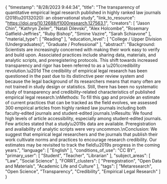 {
    "timestamp": "8/28/2023 9:44:34",
    "title": "The transparency of quantitative empirical legal research published in highly ranked law journals (2018\u20132020): an observational study",
    "link_to_resource": "https://doi.org/10.12688/f1000research.127563.1",
    "creators": [
        "Jason Chin",
        "Kathryn Zeiler",
        "Natali Dilevski",
        "Alex Holcombe",
        "Rosemary Gatfield-Jeffries",
        "Ruby Bishop",
        "Simine Vazire",
        "Sarah Schiavone"
    ],
    "material_type": [
        "Reading"
    ],
    "education_level": [
        "College / Upper Division (Undergraduates)",
        "Graduate / Professional"
    ],
    "abstract": "Background: Scientists are increasingly concerned with making their work easy to verify and build upon. Associated practices include sharing data, materials, and analytic scripts, and preregistering protocols. This shift towards increased transparency and rigor has been referred to as a \u201ccredibility revolution.\u201d The credibility of empirical legal research has been questioned in the past due to its distinctive peer review system and because the legal background of its researchers means that many often are not trained in study design or statistics. Still, there has been no systematic study of transparency and credibility-related characteristics of published empirical legal research.\nMethods: To fill this gap and provide an estimate of current practices that can be tracked as the field evolves, we assessed 300 empirical articles from highly ranked law journals including both faculty-edited journals and student-edited journals.\nResults: We found high levels of article accessibility, especially among student-edited journals. Few articles stated that a study\u2019s data are available. Preregistration and availability of analytic scripts were very uncommon.\nConclusion: We suggest that empirical legal researchers and the journals that publish their work cultivate norms and practices to encourage research credibility. Our estimates may be revisited to track the field\u2019s progress in the coming years.",
    "language": [
        "English"
    ],
    "conditions_of_use": "CC BY",
    "primary_user": [
        "Student",
        "Teacher",
        "Librarian"
    ],
    "subject_areas": [
        "Law",
        "Social Science"
    ],
    "FORRT_clusters": [
        "Preregistration",
        "Open Data and Materials",
        "Academic Life and Culture"
    ],
    "tags": [
        "Metaresearch",
        "Open Science",
        "Transparency",
        "Credibility",
        "Empirical Legal Research"
    ]
}
